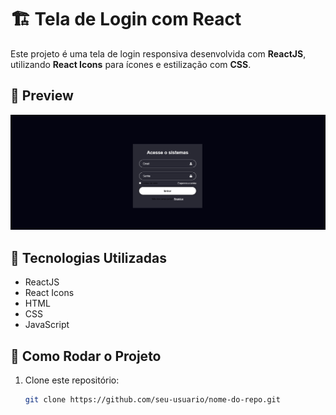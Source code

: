 # 🏗️ Tela de Login com React

Este projeto é uma tela de login responsiva desenvolvida com **ReactJS**, utilizando **React Icons** para ícones e estilização com **CSS**.

## 📸 Preview

![Login Screenshot](src/assets/Captura%20de%20tela%202025-03-20%20184456.png)

## 🚀 Tecnologias Utilizadas

- ReactJS
- React Icons
- HTML
- CSS
- JavaScript

## 🔧 Como Rodar o Projeto

1. Clone este repositório:
   ```bash
   git clone https://github.com/seu-usuario/nome-do-repo.git
   ```
